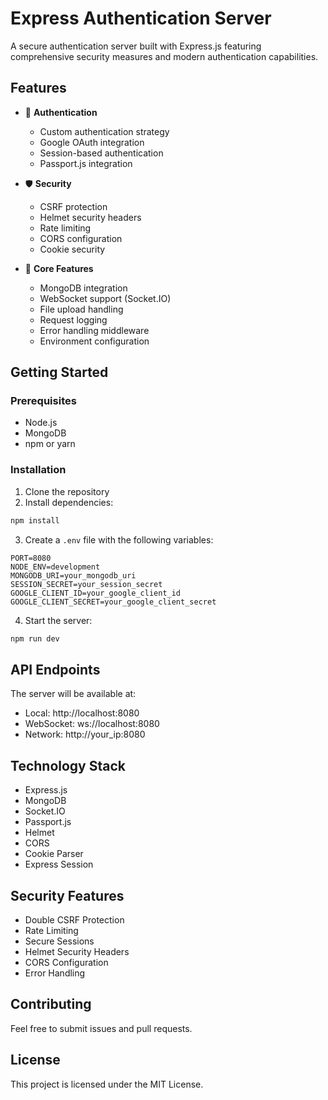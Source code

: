 # Express Authentication Server

A secure authentication server built with Express.js featuring comprehensive security measures and
modern authentication capabilities.

## Features

- 🔐 **Authentication**

  - Custom authentication strategy
  - Google OAuth integration
  - Session-based authentication
  - Passport.js integration

- 🛡️ **Security**

  - CSRF protection
  - Helmet security headers
  - Rate limiting
  - CORS configuration
  - Cookie security

- 🔧 **Core Features**
  - MongoDB integration
  - WebSocket support (Socket.IO)
  - File upload handling
  - Request logging
  - Error handling middleware
  - Environment configuration

## Getting Started

### Prerequisites

- Node.js
- MongoDB
- npm or yarn

### Installation

1. Clone the repository
2. Install dependencies:

```bash
npm install
```

3. Create a `.env` file with the following variables:

```env
PORT=8080
NODE_ENV=development
MONGODB_URI=your_mongodb_uri
SESSION_SECRET=your_session_secret
GOOGLE_CLIENT_ID=your_google_client_id
GOOGLE_CLIENT_SECRET=your_google_client_secret
```

4. Start the server:

```bash
npm run dev
```

## API Endpoints

The server will be available at:

- Local: http://localhost:8080
- WebSocket: ws://localhost:8080
- Network: http://your_ip:8080

## Technology Stack

- Express.js
- MongoDB
- Socket.IO
- Passport.js
- Helmet
- CORS
- Cookie Parser
- Express Session

## Security Features

- Double CSRF Protection
- Rate Limiting
- Secure Sessions
- Helmet Security Headers
- CORS Configuration
- Error Handling

## Contributing

Feel free to submit issues and pull requests.

## License

This project is licensed under the MIT License.
